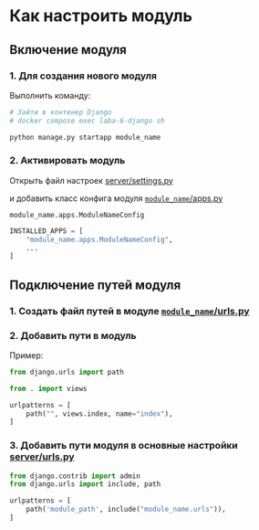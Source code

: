 # Как настроить модуль

## Включение модуля

### 1. Для создания нового модуля

Выполнить команду:

```sh
# Зайти в контенер Django
# docker compose exec laba-6-django sh

python manage.py startapp module_name
```

### 2. Активировать модуль

Открыть файл настроек [server/settings.py](server/settings.py)

и добавить класс конфига модуля [`module_name`/apps.py](laba_6/apps.py)

`module_name.apps.ModuleNameConfig`

```python
INSTALLED_APPS = [
    "module_name.apps.ModuleNameConfig",
    ...
]
```

## Подключение путей модуля

### 1. Создать файл путей в модуле [`module_name`/urls.py](laba_6/urls.py)

### 2. Добавить пути в модуль

Пример:

```python
from django.urls import path

from . import views

urlpatterns = [
    path("", views.index, name="index"),
]
```

### 3. Добавить пути модуля в основные настройки [server/urls.py](server/urls.py)

```python
from django.contrib import admin
from django.urls import include, path

urlpatterns = [
    path('module_path', include("module_name.urls")),
]
```
